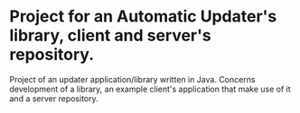 Project for an Automatic Updater's library, client and server's repository.
===========

Project of an updater application/library written in Java. Concerns development of a library, an example client's application that make use of it and a server repository.
